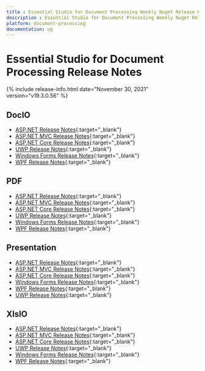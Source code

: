 ```yaml
---
title : Essential Studio for Document Processing Weekly Nuget Release Release Notes  
description : Essential Studio for Document Processing Weekly Nuget Release Release Notes  
platform: document-processing
documentation: ug
---
```


# Essential Studio for Document Processing  Release Notes  

{% include release-info.html date="November 30, 2021" version="v19.3.0.56" %} 

## DocIO

* [ASP.NET Release Notes](/aspnet/release-notes/v19.3.0.56#docio){:target="_blank"}
* [ASP.NET MVC Release Notes](/aspnetmvc/release-notes/v19.3.0.56#docio){:target="_blank"}
* [ASP.NET Core Release Notes](/aspnet-core/release-notes/v19.3.0.56#docio){:target="_blank"}
* [UWP Release Notes](/uwp/release-notes/v19.3.0.56#docio){:target="_blank"}
* [Windows Forms Release Notes](/windowsforms/release-notes/v19.3.0.56#docio){:target="_blank"}
* [WPF Release Notes](/wpf/release-notes/v19.3.0.56#docio){:target="_blank"}


## PDF

* [ASP.NET Release Notes](/aspnet/release-notes/v19.3.0.56#pdf){:target="_blank"}
* [ASP.NET MVC Release Notes](/aspnetmvc/release-notes/v19.3.0.56#pdf){:target="_blank"}
* [ASP.NET Core Release Notes](/aspnet-core/release-notes/v19.3.0.56#pdf){:target="_blank"}
* [UWP Release Notes](/uwp/release-notes/v19.3.0.56#pdf){:target="_blank"}
* [Windows Forms Release Notes](/windowsforms/release-notes/v19.3.0.56#pdf){:target="_blank"}
* [WPF Release Notes](/wpf/release-notes/v19.3.0.56#pdf){:target="_blank"}


## Presentation

* [ASP.NET Release Notes](/aspnet/release-notes/v19.3.0.56#presentation){:target="_blank"}
* [ASP.NET MVC Release Notes](/aspnetmvc/release-notes/v19.3.0.56#presentation){:target="_blank"}
* [ASP.NET Core Release Notes](/aspnet-core/release-notes/v19.3.0.56#presentation){:target="_blank"}
* [Windows Forms Release Notes](/windowsforms/release-notes/v19.3.0.56#presentation){:target="_blank"}
* [WPF Release Notes](/wpf/release-notes/v19.3.0.56#presentation){:target="_blank"}
* [UWP Release Notes](/uwp/release-notes/v19.3.0.56#presentation){:target="_blank"}


## XlsIO

* [ASP.NET Release Notes](/aspnet/release-notes/v19.3.0.56#xlsio){:target="_blank"}
* [ASP.NET MVC Release Notes](/aspnetmvc/release-notes/v19.3.0.56#xlsio){:target="_blank"}
* [ASP.NET Core Release Notes](/aspnet-core/release-notes/v19.3.0.56#xlsio){:target="_blank"}
* [UWP Release Notes](/uwp/release-notes/v19.3.0.56#xlsio){:target="_blank"}
* [Windows Forms Release Notes](/windowsforms/release-notes/v19.3.0.56#xlsio){:target="_blank"}
* [WPF Release Notes](/wpf/release-notes/v19.3.0.56#xlsio){:target="_blank"}